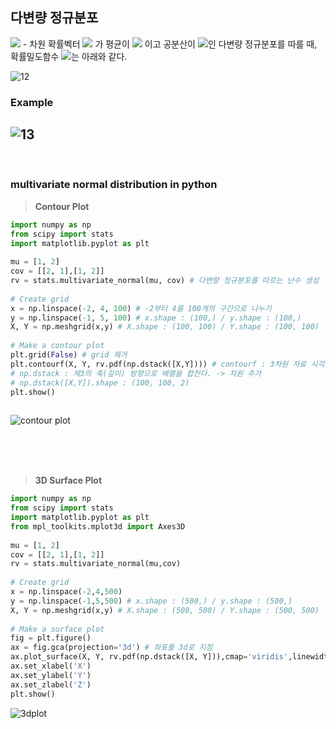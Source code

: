 
## 다변량 정규분포

<img src="https://latex.codecogs.com/svg.latex?\Large&space;p"> - 차원 확률벡터 <img src="https://latex.codecogs.com/svg.latex?\Large&space;\mathbf{X}"> 가 평균이 <img src="https://latex.codecogs.com/svg.latex?\Large&space;\mu"> 이고 공분산이 <img src="https://latex.codecogs.com/svg.latex?\Large&space;\Sigma">인 다변량 정규분포를 따를 때, 확률밀도함수 <img src="https://latex.codecogs.com/svg.latex?\Large&space;f(x)">는 아래와 같다.


![12](https://user-images.githubusercontent.com/37234822/60961741-cdaa3400-a347-11e9-90f1-3f684402b36d.JPG)

### Example

![13](https://user-images.githubusercontent.com/37234822/60961744-cdaa3400-a347-11e9-9762-98043e165f72.JPG)
----------------------------

<br/>

### multivariate normal distribution in python

>**Contour Plot**

```python
import numpy as np
from scipy import stats
import matplotlib.pyplot as plt
  
mu = [1, 2]
cov = [[2, 1],[1, 2]]
rv = stats.multivariate_normal(mu, cov) # 다변량 정규분포를 따르는 난수 생성
  
# Create grid
x = np.linspace(-2, 4, 100) # -2부터 4를 100개의 구간으로 나누기
y = np.linspace(-1, 5, 100) # x.shape : (100,) / y.shape : (100,)
X, Y = np.meshgrid(x,y) # X.shape : (100, 100) / Y.shape : (100, 100)
  
# Make a contour plot  
plt.grid(False) # grid 제거
plt.contourf(X, Y, rv.pdf(np.dstack([X,Y]))) # contourf : 3차원 자료 시각화(color)
# np.dstack : 제3의 축(깊이) 방향으로 배열을 합친다. -> 차원 추가 
# np.dstack([X,Y]).shape : (100, 100, 2)
plt.show()
  
```
![contour plot](https://user-images.githubusercontent.com/37234822/60961923-1bbf3780-a348-11e9-8fb1-9260078fb49d.png)


<br/>
<br/>
<br/>

>**3D Surface Plot**
```python
import numpy as np
from scipy import stats
import matplotlib.pyplot as plt
from mpl_toolkits.mplot3d import Axes3D
  
mu = [1, 2]
cov = [[2, 1],[1, 2]]
rv = stats.multivariate_normal(mu,cov)
  
# Create grid 
x = np.linspace(-2,4,500)
y = np.linspace(-1,5,500) # x.shape : (500,) / y.shape : (500,)
X, Y = np.meshgrid(x,y) # X.shape : (500, 500) / Y.shape : (500, 500)
  
# Make a surface plot
fig = plt.figure()
ax = fig.gca(projection='3d') # 좌표를 3d로 지정
ax.plot_surface(X, Y, rv.pdf(np.dstack([X, Y])),cmap='viridis',linewidth=0) #surface flot
ax.set_xlabel('X')
ax.set_ylabel('Y')
ax.set_zlabel('Z')
plt.show()
```

![3dplot](https://user-images.githubusercontent.com/37234822/60961921-1b26a100-a348-11e9-8a94-f1393ad340a8.png)
